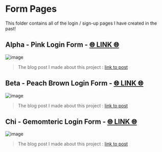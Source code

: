 # Form Pages

This folder contains all of the login / sign-up pages I have created in the past!

## Alpha - Pink Login Form - [🌐 LINK 🌐](https://xiacodes.github.io/Template-Websites/forms/Alpha-Pink-Login-Form/index.html)
![image](https://github.com/xiacodes/Template-Websites/assets/113255772/de76125f-c2e7-433f-93f9-c9f86dc82f43)
> The blog post I made about this project : [link to post](https://xiacodes.tumblr.com/post/731346404864327680/revamp-old-webpages-1)

## Beta - Peach Brown Login Form - [🌐 LINK 🌐](https://xiacodes.github.io/Template-Websites/forms/Beta-Peach-Brown-Login-Form/index.html)
![image](https://github.com/xiacodes/Template-Websites/assets/113255772/04811929-d3d6-4c1f-8af3-367484a21e4d)
> The blog post I made about this project : [link to post](https://xiacodes.tumblr.com/post/731435557393252352/revamp-old-webpages-2)

## Chi - Gemomteric Login Form - [🌐 LINK 🌐](https://xiacodes.github.io/Template-Websites/forms/Chi-Gemomteric-Login-Form/index.html)
![image](https://github.com/xiacodes/Template-Websites/assets/113255772/20a8b866-6692-4472-afe4-2c4b46cd3b7f)
> The blog post I made about this project : [link to post](https://xiacodes.tumblr.com/post/731435557393252352/revamp-old-webpages-2)
